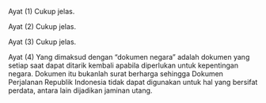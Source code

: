 Ayat (1)
Cukup jelas.

Ayat (2)
Cukup jelas.

Ayat (3)
Cukup jelas.

Ayat (4)
Yang dimaksud dengan “dokumen negara” adalah dokumen
yang setiap saat dapat ditarik kembali apabila diperlukan
untuk kepentingan negara. Dokumen itu bukanlah surat
berharga sehingga Dokumen Perjalanan Republik Indonesia
tidak dapat digunakan untuk hal yang bersifat perdata,
antara lain dijadikan jaminan utang.